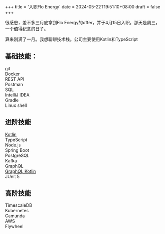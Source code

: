 +++
title = '入职Flo Energy'
date = 2024-05-22T19:51:10+08:00
draft = false
+++

很感恩，差不多三月底拿到Flo Energy的offer，并于4月15日入职。那天是周三，一个值得纪念的日子。

算来刚满了一月。我想聊聊技术栈。公司主要使用Kotlin和TypeScript

## 基础技能：
git\
Docker\
REST API\
Postman\
SQL\
IntelliJ IDEA\
Gradle\
Linux shell

## 进阶技能
[Kotlin](https://kotlinlang.org/)\
TypeScript\
Node.js\
Spring Boot\
PostgreSQL\
Kafka\
GraphQL\
[GraphQL Kotlin](https://opensource.expediagroup.com/graphql-kotlin/docs)\
JUnit 5

## 高阶技能
TimescaleDB\
Kubernetes\
Camunda\
AWS\
Flywheel






